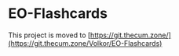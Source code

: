 # EO-Flashcards

This project is moved to [https://git.thecum.zone/](https://git.thecum.zone/Volkor/EO-Flashcards)
